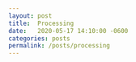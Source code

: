 ```yaml
---
layout: post
title:  Processing
date:   2020-05-17 14:10:00 -0600
categories: posts
permalink: /posts/processing
---
```

